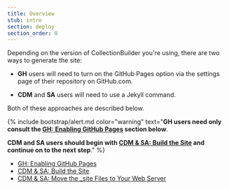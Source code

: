 ```yaml
---
title: Overview
stub: intro
section: deploy
section_order: 0
---
```


Depending on the version of CollectionBuilder you're using, there are two ways to generate the site: 
- **GH** users will need to turn on the GitHub Pages option via the settings page of their repository on GitHub.com.

- **CDM** and **SA** users will need to use a Jekyll command. 

Both of these approaches are described below. 

{% include bootstrap/alert.md color="warning" text="**GH users need only consult the [GH: Enabling GitHub Pages](#gh-pages) section below**. 

**CDM and SA users should begin with [CDM & SA: Build the Site](#build) and continue on to the next step**." %}

- [GH: Enabling GitHub Pages](#gh-pages)
- [CDM & SA: Build the Site](#build)
- [CDM & SA: Move the _site Files to Your Web Server](#move)